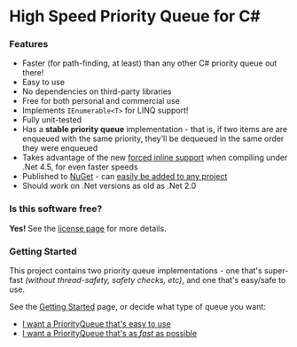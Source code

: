 # High Speed Priority Queue for C&#35;

### Features ###
* Faster (for path-finding, at least) than any other C# priority queue out there!
* Easy to use
* No dependencies on third-party libraries
* Free for both personal and commercial use
* Implements `IEnumerable<T>` for LINQ support!
* Fully unit-tested
* Has a **stable priority queue** implementation - that is, if two items are are enqueued with the same priority, they'll be dequeued in the same order they were enqueued
* Takes advantage of the new [forced inline support](http://msdn.microsoft.com/en-us/library/system.runtime.compilerservices.methodimploptions%28v=vs.110%29.aspx) when compiling under .Net 4.5, for even faster speeds
* Published to [NuGet](https://www.nuget.org/packages/OptimizedPriorityQueue/) - can [easily be added to any project](https://github.com/BlueRaja/High-Speed-Priority-Queue-for-C-Sharp/wiki/Getting-Started)
* Should work on .Net versions as old as .Net 2.0

### Is this software free? ###

**Yes!**  See the [license page](https://github.com/BlueRaja/High-Speed-Priority-Queue-for-C-Sharp/wiki/License) for more details.

### Getting Started ###

This project contains two priority queue implementations - one that's super-fast _(without thread-safety, safety checks, etc)_, and one that's easy/safe to use.

See the [Getting Started](https://github.com/BlueRaja/High-Speed-Priority-Queue-for-C-Sharp/wiki/Getting-Started) page, or decide what type of queue you want:

* [I want a PriorityQueue that's easy to use](https://github.com/BlueRaja/High-Speed-Priority-Queue-for-C-Sharp/wiki/Using-the-SimplePriorityQueue)
* [I want a PriorityQueue that's as _fast_ as possible](https://github.com/BlueRaja/High-Speed-Priority-Queue-for-C-Sharp/wiki/Using-the-FastPriorityQueue)
